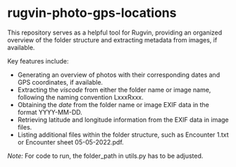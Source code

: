 # rugvin-photo-gps-locations

This repository serves as a helpful tool for Rugvin, providing an organized overview of the folder structure and extracting metadata from images, if available.

Key features include:
- Generating an overview of photos with their corresponding dates and GPS coordinates, if available.
- Extracting the _viscode_ from either the folder name or image name, following the naming convention LxxxRxxx.
- Obtaining the _date_ from the folder name or image EXIF data in the format YYYY-MM-DD.
- Retrieving latitude and longitude information from the EXIF data in image files.
- Listing additional files within the folder structure, such as Encounter 1.txt or Encounter sheet 05-05-2022.pdf.

_Note:_ For code to run, the folder_path in utils.py has to be adjusted.
